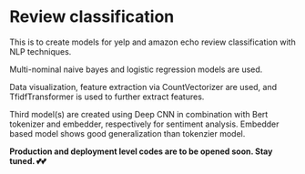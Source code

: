 # Review classification
This is to create models for yelp and amazon echo review classification with NLP techniques.  

Multi-nominal naive bayes and logistic regression models are used. 

Data visualization, feature extraction via CountVectorizer are used, and TfidfTransformer is used to further extract features.

Third model(s) are created using Deep CNN in combination with Bert tokenizer and embedder, respectively for sentiment analysis. Embedder based model shows good generalization than tokenzier model.

******Production and deployment level codes are to be opened soon. Stay tuned. 💕💕******

